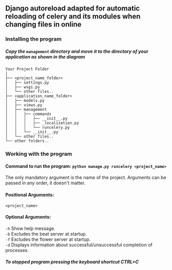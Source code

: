 ## Django autoreload adapted for automatic reloading of celery and its modules when changing files in online

### Installing the program

##### Copy the `management` directory and move it to the directory of your application as shown in the diagram

```
Your Project Folder
│
├── <project_name_folder>
│   ├── settings.py
│   ├── wsgi.py
│   └── other files..
├── <application_name_folder>
│   ├── models.py
│   ├── views.py
│   ├── management
│   │   ├── commands
│   │   │   ├── __init__.py
│   │   │   ├── _localization.py
│   │   │   └── runcelery.py
│   │   └── __init__.py
│   └── other files..
└── other folders..
```

### Working with the program

#### Command to run the program: ```python manage.py runcelery <project_name>```

The only mandatory argument is the name of the project.
Arguments can be passed in any order, it doesn't matter.

#### Positional Arguments:
`<project_name>`

#### Optional Arguments:
`-h` Show help message.<br/>
`-b` Excludes the beat server at startup.<br/>
`-f` Excludes the flower server at startup.<br/>
`-d` Displays information about successful/unsuccessful completion of processes.

##### To stopped program pressing the keyboard shortcut CTRL+C
